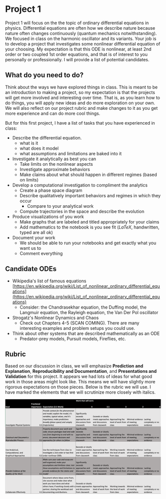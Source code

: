 # Project 1

Project 1 will focus on the the topic of ordinary differential equations in physics. Differential equations are often how we describe nature because nature often changes continuously (quantum mechanics notwithstanding). We focused in class on the harmonic oscillator and its variants. Your job is to develop a project that investigates some nonlinear differential equation of your choosing. My expectation is that this ODE is nonlinear, at least 2nd order or two coupled 1st order equations, and that is of interest to you personally or professionally. I will provide a list of potential candidates.

## What do you need to do?

Think about the ways we have explored things in class. This is meant to be an introduction to making a project, so my expectation is that the projects will get more involved and interesting over time. That is, as you learn how to do things, you will apply new ideas and do more exploration on your own. We will also reflect on our project rubric and make changes to it as you get more experience and can do more cool things.

But for this first project, I have a list of tasks that you have experienced in class:

* Describe the differential equation.
    - what is it
    - what does it model
    - what assumptions and limitations are baked into it
* Investigate it analytically as best you can
    - Take limits on the nonlinear aspects
    - Investigate approximate behaviors
    - Make claims about what should happen in different regimes (based on limits)
* Develop a computational investigation to compliment the analytics
    - Create a phase space diagram
    - Describe qualitatively important behaviors and regimes in which they occur
        - Compare to your analytical work
    - Compute trajectories in the space and describe the evolution
* Produce visualizations of you work
    - Make graphs that are labeled and titled appropriately for your claims
    - Add mathematics to the notebook is you see fit ($LaTeX$, handwritten, typed are all ok)
* Document your work
    - We should be able to run your notebooks and get exactly what you want us to
    - Comment everything 

## Candidate ODEs

- Wikipedia's list of famous equations
[https://en.wikipedia.org/wiki/List_of_nonlinear_ordinary_differential_equations](https://en.wikipedia.org/wiki/List_of_nonlinear_ordinary_differential_equations)
    - Consider: the Chandrasekhar equation, the Duffing model, the Langmuir equation, the Rayleigh equation, the Van Der Pol oscillator
- Strogatz's Nonlinear Dynamics and Chaos
    - Check out Chapters 4-5 (SCAN COMING). There are many interesting examples and problem setups you could use.
- Think about other systems that are described mathematically as an ODE
    - Predator-prey models, Pursuit models, Fireflies, etc.


## Rubric

Based on our discussion in class, we will emphasize **Prediction and Explanation**, **Reproducibility and Documentation**, and **Presentations and Validation** for this project. It appears we had lots of ideas for what good work in those areas might look like. This means we will have slightly more rigorous expectations on those pieces. Below is the rubric we will use. I have marked the elements that we will scrutinize more closely with italics.


<img src="../../../assets/images/p1_rubric.png"/>
